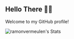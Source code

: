 ## Hello There 👋🏼
Welcome to my GitHub profile!

![ramonvermeulen's Stats](https://github-readme-stats.vercel.app/api?username=ramonvermeulen&theme=cobalt&show_icons=true&hide_border=true&count_private=false)
